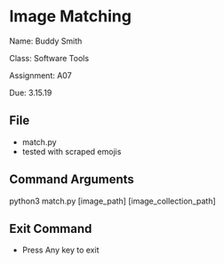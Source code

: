 # Image Matching
Name: Buddy Smith

Class: Software Tools

Assignment: A07

Due: 3.15.19

## File
- match.py
- tested with scraped emojis

## Command Arguments
python3 match.py [image_path] [image_collection_path]

## Exit Command
- Press Any key to exit


